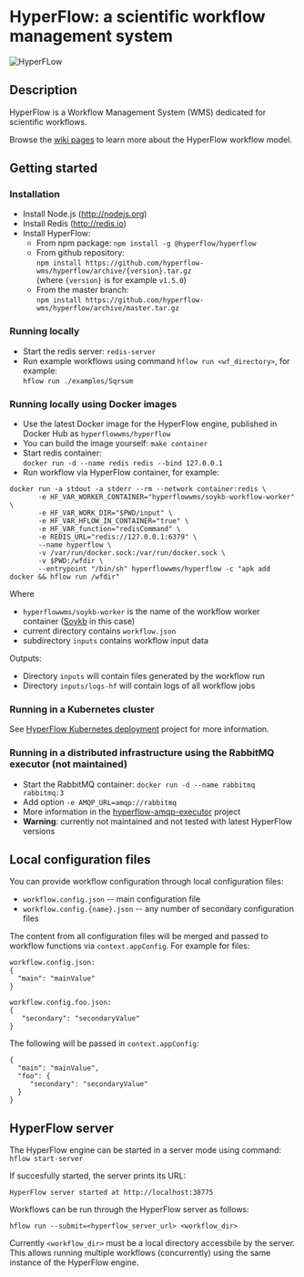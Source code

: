 # HyperFlow: a scientific workflow management system


![HyperFLow](https://img.shields.io/docker/v/hyperflowwms/hyperflow)
## Description

HyperFlow is a Workflow Management System (WMS) dedicated for scientific workflows. 

Browse the [wiki pages](https://github.com/balis/hyperflow/wiki) to learn more about the HyperFlow workflow model. 

## Getting started

### Installation
* Install Node.js (http://nodejs.org)
* Install Redis (http://redis.io) 
* Install HyperFlow: 
  * From npm package: `npm install -g @hyperflow/hyperflow`
  * From github repository:<br>`npm install https://github.com/hyperflow-wms/hyperflow/archive/{version}.tar.gz`<br>(where `{version}` is for example `v1.5.0`) 
  * From the master branch: <br>`npm install https://github.com/hyperflow-wms/hyperflow/archive/master.tar.gz`

### Running locally
* Start the redis server: `redis-server`
* Run example workflows using command `hflow run <wf_directory>`, for example:<br>```hflow run ./examples/Sqrsum```

### Running locally using Docker images
* Use the latest Docker image for the HyperFlow engine, published in Docker Hub as `hyperflowwms/hyperflow` 
* You can build the image yourself: `make container`
* Start redis container:<br> 
```docker run -d --name redis redis --bind 127.0.0.1```
* Run workflow via HyperFlow container, for example:
```
docker run -a stdout -a stderr --rm --network container:redis \
       -e HF_VAR_WORKER_CONTAINER="hyperflowwms/soykb-workflow-worker" \ 
       -e HF_VAR_WORK_DIR="$PWD/input" \ 
       -e HF_VAR_HFLOW_IN_CONTAINER="true" \
       -e HF_VAR_function="redisCommand" \
       -e REDIS_URL="redis://127.0.0.1:6379" \
       --name hyperflow \
       -v /var/run/docker.sock:/var/run/docker.sock \
       -v $PWD:/wfdir \
       --entrypoint "/bin/sh" hyperflowwms/hyperflow -c "apk add docker && hflow run /wfdir"
```
Where
* `hyperflowwms/soykb-worker` is the name of the workflow worker container ([Soykb](https://github.com/hyperflow-wms/soykb-workflow) in this case)
* current directory contains `workflow.json`
* subdirectory `inputs` contains workflow input data 

Outputs:
* Directory `inputs` will contain files generated by the workflow run
* Directory `inputs/logs-hf` will contain logs of all workflow jobs

### Running in a Kubernetes cluster
See [HyperFlow Kubernetes deployment](https://github.com/hyperflow-wms/hyperflow-k8s-deployment) project for more information. 

### Running in a distributed infrastructure using the RabbitMQ executor (not maintained)
* Start the RabbitMQ container: `docker run -d --name rabbitmq rabbitmq:3`
* Add option `-e AMQP_URL=amqp://rabbitmq`
* More information in the [hyperflow-amqp-executor](https://github.com/hyperflow-wms/hyperflow-amqp-executor) project
* **Warning**: currently not maintained and not tested with latest HyperFlow versions

## Local configuration files
You can provide workflow configuration through local configuration files:
* `workflow.config.json` -- main configuration file 
* `workflow.config.{name}.json` -- any number of secondary configuration files

The content from all configuration files will be merged and passed to workflow functions via `context.appConfig`. For example for files:
```
workflow.config.json:
{
  "main": "mainValue"
}

workflow.config.foo.json:
{
   "secondary": "secondaryValue"
}
```
The following will be passed in `context.appConfig`:
```
{
  "main": "mainValue",
  "foo": {
     "secondary": "secondaryValue"
  }
}
```

## HyperFlow server
The HyperFlow engine can be started in a server mode using command: ```hflow start-server```

If succesfully started, the server prints its URL:
```
HyperFlow server started at http://localhost:38775
```

Workflows can be run through the HyperFlow server as follows:

```
hflow run --submit=<hyperflow_server_url> <workflow_dir>
```

Currently `<workflow_dir>` must be a local directory accessbile by the server. This allows running multiple workflows (concurrently) using the same instance of the HyperFlow engine.
